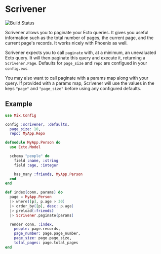 # Scrivener

[![Build Status](https://travis-ci.org/drewolson/scrivener.svg)](https://travis-ci.org/drewolson/scrivener)

Scrivener allows you to paginate your Ecto queries. It gives you useful information such as the total number of pages, the current page, and the current page's records. It works nicely with Phoenix as well.

Scrivener expects you to call `paginate` with, at a minimum, an unevaluated Ecto query. It will then paginate this query and execute it, returning a `Scrivener.Page`. Defaults for `page_size` and `repo` are configued in your `config.exs`.

You may also want to call paginate with a params map along with your query. If provided with a params map, Scrivener will use the values in the keys `"page"` and `"page_size"` before using any configured defaults.

## Example

```elixir
use Mix.Config

config :scrivener, :defaults,
  page_size: 10,
  repo: MyApp.Repo
```

```elixir
defmodule MyApp.Person do
  use Ecto.Model

  schema "people" do
    field :name, :string
    field :age, :integer

    has_many :friends, MyApp.Person
  end
end
```

```elixir
def index(conn, params) do
  page = MyApp.Person
  |> where([p], p.age > 30)
  |> order_by([p], desc: p.age)
  |> preload(:friends)
  |> Scrivener.paginate(params)

  render conn, :index,
    people: page.records,
    page_number: page.page_number,
    page_size: page.page_size,
    total_pages: page.total_pages
end
```
